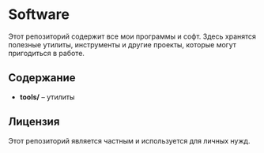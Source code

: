 # Software
Этот репозиторий содержит все мои программы и софт. Здесь хранятся полезные утилиты, инструменты и другие проекты, которые могут пригодиться в работе.

## Содержание
- **tools/** – утилиты 

## Лицензия
Этот репозиторий является частным и используется для личных нужд.
